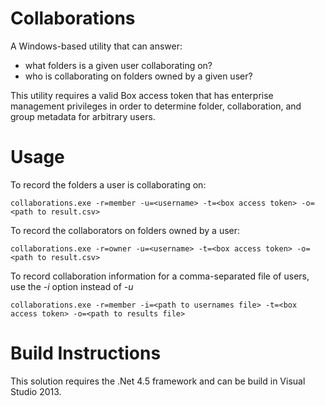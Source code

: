 # Collaborations

A Windows-based utility that can answer:

* what folders is a given user collaborating on? 
* who is collaborating on folders owned by a given user?

This utility requires a valid Box access token that has enterprise management privileges in order to determine folder,  collaboration, and group metadata for arbitrary users.

# Usage

To record the folders a user is collaborating on:
    
    collaborations.exe -r=member -u=<username> -t=<box access token> -o=<path to result.csv>

To record the collaborators on folders owned by a user:
    
    collaborations.exe -r=owner -u=<username> -t=<box access token> -o=<path to result.csv>

To record collaboration information for a comma-separated file of users, use the *-i* option instead of *-u*

    collaborations.exe -r=member -i=<path to usernames file> -t=<box access token> -o=<path to results file>

# Build Instructions

This solution requires the .Net 4.5 framework and can be build in Visual Studio 2013.
